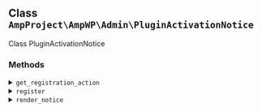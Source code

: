 ## Class `AmpProject\AmpWP\Admin\PluginActivationNotice`

Class PluginActivationNotice

### Methods
<details>
<summary><code>get_registration_action</code></summary>

```php
static public get_registration_action()
```

Get the action to use for registering the service.


</details>
<details>
<summary><code>register</code></summary>

```php
public register()
```

Runs on instantiation.


</details>
<details>
<summary><code>render_notice</code></summary>

```php
public render_notice()
```

Renders a notice on the plugins screen after the plugin is activated. Persists until it is closed or setup has been completed.


</details>
